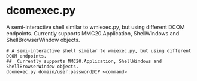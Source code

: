 # dcomexec.py

A semi-interactive shell similar to wmiexec.py, but using different DCOM endpoints. Currently supports MMC20.Application, ShellWindows and ShellBrowserWindow objects.

```shell
# A semi-interactive shell similar to wmiexec.py, but using different DCOM endpoints. 
##  Currently supports MMC20.Application, ShellWindows and ShellBrowserWindow objects.
dcomexec.py domain/user:password@IP <command>
```
